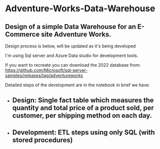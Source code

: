 # Adventure-Works-Data-Warehouse
Design of a simple Data Warehouse for an E-Commerce site Adventure Works.
----------------------------------------------------------------------------
Design process is below, will be updated as it's being developed 

I'm using Sql server and Azure Data studio for development tools.

If you want to recreate you can download the 2022 database from:
https://github.com/Microsoft/sql-server-samples/releases/tag/adventureworks 

Detailed steps of the development are in the notebook in brief we have:
* Design: Single fact table which measures the quantity and total price of a product sold, per customer, per shipping method on each day.
  -- 
* Development: ETL steps using only SQL (with stored procedures)
  --

